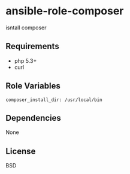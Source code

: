 ansible-role-composer
=========

isntall composer

Requirements
------------

+ php 5.3+
+ curl

Role Variables
--------------

    composer_install_dir: /usr/local/bin

Dependencies
------------

None

License
-------

BSD

